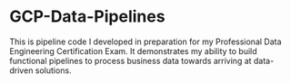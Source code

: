 # GCP-Data-Pipelines

This is pipeline code I developed in preparation for my Professional Data Engineering Certification Exam. It demonstrates my ability to build functional pipelines to process business data towards arriving at data-driven solutions.
